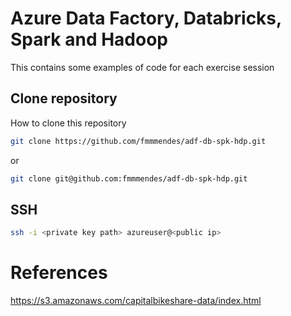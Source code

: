 # Azure Data Factory, Databricks, Spark and Hadoop

This contains some examples of code for each exercise session

## Clone repository

How to clone this repository

```bash
git clone https://github.com/fmmmendes/adf-db-spk-hdp.git
```

or 

```bash
git clone git@github.com:fmmmendes/adf-db-spk-hdp.git
```

## SSH

```bash
ssh -i <private key path> azureuser@<public ip>
```

# References

https://s3.amazonaws.com/capitalbikeshare-data/index.html

